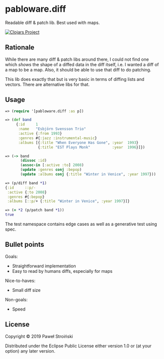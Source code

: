 # pabloware.diff

Readable diff & patch lib. Best used with maps.

[![Clojars Project](https://img.shields.io/clojars/v/pabloware.diff.svg)](https://clojars.org/pabloware.diff)

## Rationale

While there are many diff & patch libs around there, I could not find one which *shows* the shape of a diffed data in the diff itself, i.e. I wanted a diff of a map to be a map. Also, it should be able to use that diff to do patching.

This lib does exactly that but is very basic in terms of diffing lists and vectors. There are alternative libs for that.

## Usage

```clojure
=> (require '[pabloware.diff :as p])

=> (def band
     {:id     1
      :name   "Esbjörn Svensson Trio"
      :active {:from 1993}
      :genres #{:jazz :instrumental-music}
      :albums [{:title "When Everyone Has Gone", :year  1993}
               {:title "EST Plays Monk"          :year  1996}]})

=> (-> band
       (dissoc :id)
       (assoc-in [:active :to] 2008)
       (update :genres conj :bepop)
       (update :albums conj {:title "Winter in Venice", :year 1997}))

=> (p/diff band *1)
{:id     ::p/-
 :active {:to 2008}
 :genres #{:bepop}
 :albums [::p/+ {:title "Winter in Venice", :year 1997}]}

=> (= *2 (p/patch band *1))
true
```

The test namespace contains edge cases as well as a generative test using spec.

## Bullet points

Goals:

* Straightforward implementation
* Easy to read by humans diffs, especially for maps

Nice-to-haves:

* Small diff size

Non-goals:

* Speed

## License

Copyright © 2019 Paweł Stroiński

Distributed under the Eclipse Public License either version 1.0 or (at
your option) any later version.
